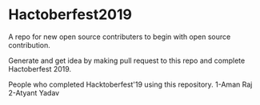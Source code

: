 # Hactoberfest2019
A repo for new open source contributers to begin with open source contribution.

Generate and get idea by making pull request to this repo and complete Hactoberfest 2019.

People who completed Hacktoberfest'19 using this repository.
1-Aman Raj
2-Atyant Yadav
